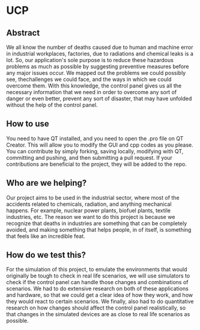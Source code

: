 # UCP
## Abstract
We all know the number of deaths caused due to human and machine error in industrial workplaces, factories, due to radiations and chemical leaks is a lot. So, our application's sole purpose is to reduce these hazardous problems as much as possible by suggesting preventive measures before any major issues occur. We mapped out the problems we could possibly see, thechallenges we could face, and the ways in which we could overcome them. With this knowledge, the control panel gives us all the necessary information that we need in order to overcome any sort of danger or even better, prevent any sort of disaster, that may have unfolded without the help of the control panel.

## How to use
You need to have QT installed, and you need to open the .pro file on QT Creator. This will allow you to modify the GUI and cpp codes as you please.
You can contribute by simply forking, saving locally, modifying with QT, committing and pushing, and then submitting a pull request. If your contributions are beneficial to the project, they will be added to the repo.

## Who are we helping?
Our project aims to be used in the industrial sector, where most of the accidents related to chemicals, radiation, and anything mechanical happens. For example, nuclear power plants, biofuel plants, textile industries, etc.
The reason we want to do this project is because we recognize that deaths in industries are something that can be completely avoided, and making something that helps people, in of itself, is something that feels like an incredible feat.

## How do we test this?
For the simulation of this project, to emulate the environments that would originally be tough to check in real life scenarios, we will use simulators to check if the control panel can handle those changes and combinations of scenarios. We had to do extensive research on both of these applications and hardware, so that we could get a clear idea of how they work, and how they would react to certain scenarios. We finally, also had to do quantitative research on how changes should affect the control panel realistically, so that changes in the simulated devices are as close to real life scenarios as possible.
